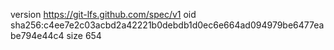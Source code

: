 version https://git-lfs.github.com/spec/v1
oid sha256:c4ee7e2c03acbd2a42221b0debdb1d0ec6e664ad094979be6477eabe794e44c4
size 654

